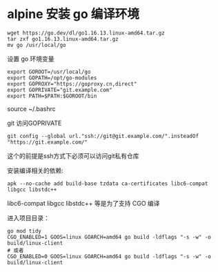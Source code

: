 # alpine 安装 go 编译环境

```
wget https://go.dev/dl/go1.16.13.linux-amd64.tar.gz
tar zxf go1.16.13.linux-amd64.tar.gz
mv go /usr/local/go
```

设置 go 环境变量

```
export GOROOT=/usr/local/go
export GOPATH=/opt/go-modules
export GOPROXY="https://goproxy.cn,direct"
export GOPRIVATE="git.example.com"
export PATH=$PATH:$GOROOT/bin
```

source ~/.bashrc

git 访问GOPRIVATE

```
git config --global url."ssh://git@git.example.com/".insteadOf "https://git.example.com/"
```
这个的前提是ssh方式下必须可以访问git私有仓库


安装编译相关的依赖:

```
apk --no-cache add build-base tzdata ca-certificates libc6-compat libgcc libstdc++
```

libc6-compat libgcc libstdc++ 等是为了支持 CGO 编译

进入项目目录：

```
go mod tidy
CGO_ENABLED=1 GOOS=linux GOARCH=amd64 go build -ldflags "-s -w" -o build/linux-client
# 或者
CGO_ENABLED=0 GOOS=linux GOARCH=amd64 go build -ldflags "-s -w" -o build/linux-client
```